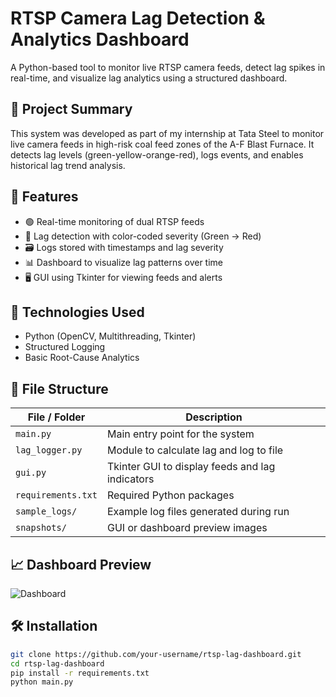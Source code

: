 # RTSP Camera Lag Detection & Analytics Dashboard

A Python-based tool to monitor live RTSP camera feeds, detect lag spikes in real-time, and visualize lag analytics using a structured dashboard.

## 🚀 Project Summary

This system was developed as part of my internship at Tata Steel to monitor live camera feeds in high-risk coal feed zones of the A-F Blast Furnace. It detects lag levels (green-yellow-orange-red), logs events, and enables historical lag trend analysis.

## 🎯 Features

- 🟢 Real-time monitoring of dual RTSP feeds  
- 🔴 Lag detection with color-coded severity (Green → Red)  
- 🗃️ Logs stored with timestamps and lag severity  
- 📊 Dashboard to visualize lag patterns over time  
- 🖥️ GUI using Tkinter for viewing feeds and alerts  

## 🧠 Technologies Used

- Python (OpenCV, Multithreading, Tkinter)
- Structured Logging
- Basic Root-Cause Analytics

## 📁 File Structure

| File / Folder     | Description                                      |
|-------------------|--------------------------------------------------|
| `main.py`         | Main entry point for the system                  |
| `lag_logger.py`   | Module to calculate lag and log to file          |
| `gui.py`          | Tkinter GUI to display feeds and lag indicators  |
| `requirements.txt`| Required Python packages                         |
| `sample_logs/`    | Example log files generated during run           |
| `snapshots/`      | GUI or dashboard preview images                  |

## 📈 Dashboard Preview

![Dashboard](snapshots/dashboard_preview.png)

## 🛠️ Installation

```bash
git clone https://github.com/your-username/rtsp-lag-dashboard.git
cd rtsp-lag-dashboard
pip install -r requirements.txt
python main.py
